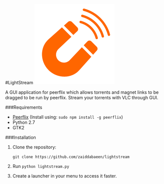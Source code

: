 #LightStream
![LightStream](https://raw.githubusercontent.com/zaiddabaeen/lightstream/master/magnet.png)

A GUI application for peerflix which allows torrents and magnet links to be dragged to be run by peerflix. Stream your torrents with VLC through GUI.

###Requirements
- [Peerflix](https://github.com/mafintosh/peerflix) (Install using: `sudo npm install -g peerflix`﻿)
- Python 2.7
- GTK2

###Installation
1. Clone the repository:

	```
	git clone https://github.com/zaiddabaeen/lightstream
	```

2. Run `python lightstream.py`
3. Create a launcher in your menu to access it faster.
